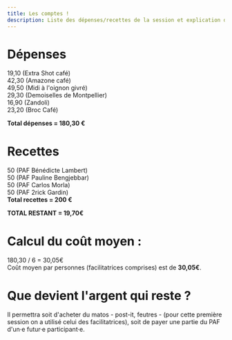 ```yaml
---
title: Les comptes !
description: Liste des dépenses/recettes de la session et explication de l'utilisation des sous qui restent
---
```


# Dépenses
19,10 (Extra Shot café)  
42,30 (Amazone café)  
49,50 (Midi à l'oignon givré)  
29,30 (Demoiselles de Montpellier)  
16,90 (Zandoli)  
23,20 (Broc Café)  

**Total dépenses = 180,30 €**

# Recettes
50 (PAF Bénédicte Lambert)  
50 (PAF Pauline Bengjebbar)  
50 (PAF Carlos Morla)  
50 (PAF 2rick Gardin)  
**Total recettes = 200 €**  

**TOTAL RESTANT = 19,70€**

# Calcul du coût moyen  : 
180,30 / 6 = 30,05€  
Coût moyen par personnes (facilitatrices comprises) est de **30,05€**.

# Que devient l'argent qui reste ? 
Il permettra soit d'acheter du matos - post-it, feutres - (pour cette première session on a utilisé celui des facilitatrices), soit de payer une partie du PAF d'un·e futur·e participant·e.


